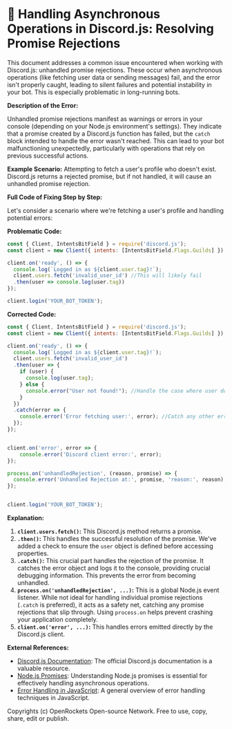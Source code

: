 # 🐞 Handling Asynchronous Operations in Discord.js: Resolving Promise Rejections


This document addresses a common issue encountered when working with Discord.js: unhandled promise rejections. These occur when asynchronous operations (like fetching user data or sending messages) fail, and the error isn't properly caught, leading to silent failures and potential instability in your bot.  This is especially problematic in long-running bots.

**Description of the Error:**

Unhandled promise rejections manifest as warnings or errors in your console (depending on your Node.js environment's settings). They indicate that a promise created by a Discord.js function has failed, but the `catch` block intended to handle the error wasn't reached. This can lead to your bot malfunctioning unexpectedly, particularly with operations that rely on previous successful actions.

**Example Scenario:**  Attempting to fetch a user's profile who doesn't exist.  Discord.js returns a rejected promise, but if not handled, it will cause an unhandled promise rejection.

**Full Code of Fixing Step by Step:**

Let's consider a scenario where we're fetching a user's profile and handling potential errors:


**Problematic Code:**

```javascript
const { Client, IntentsBitField } = require('discord.js');
const client = new Client({ intents: [IntentsBitField.Flags.Guilds] });

client.on('ready', () => {
  console.log(`Logged in as ${client.user.tag}!`);
  client.users.fetch('invalid_user_id') //This will likely fail
  .then(user => console.log(user.tag))
});

client.login('YOUR_BOT_TOKEN');
```

**Corrected Code:**

```javascript
const { Client, IntentsBitField } = require('discord.js');
const client = new Client({ intents: [IntentsBitField.Flags.Guilds] });

client.on('ready', () => {
  console.log(`Logged in as ${client.user.tag}!`);
  client.users.fetch('invalid_user_id')
  .then(user => {
    if (user) {
      console.log(user.tag);
    } else {
      console.error("User not found!"); //Handle the case where user doesn't exist.
    }
  })
  .catch(error => {
    console.error('Error fetching user:', error); //Catch any other errors during fetching
  });
});


client.on('error', error => {
    console.error('Discord client error:', error);
});

process.on('unhandledRejection', (reason, promise) => {
  console.error('Unhandled Rejection at:', promise, 'reason:', reason);
});


client.login('YOUR_BOT_TOKEN');
```


**Explanation:**

1. **`client.users.fetch()`:** This Discord.js method returns a promise.
2. **`.then()`:** This handles the successful resolution of the promise.  We've added a check to ensure the `user` object is defined before accessing properties.
3. **`.catch()`:** This crucial part handles the rejection of the promise.  It catches the error object and logs it to the console, providing crucial debugging information.  This prevents the error from becoming unhandled.
4. **`process.on('unhandledRejection', ...)`:** This is a global Node.js event listener. While not ideal for handling individual promise rejections (`.catch` is preferred), it acts as a safety net, catching any promise rejections that slip through.  Using `process.on` helps prevent crashing your application completely.
5. **`client.on('error', ...)`:**  This handles errors emitted directly by the Discord.js client.

**External References:**

* [Discord.js Documentation](https://discord.js.org/#/docs/main/stable/general/welcome): The official Discord.js documentation is a valuable resource.
* [Node.js Promises](https://nodejs.org/api/promises.html):  Understanding Node.js promises is essential for effectively handling asynchronous operations.
* [Error Handling in JavaScript](https://developer.mozilla.org/en-US/docs/Web/JavaScript/Guide/Control_flow_and_error_handling):  A general overview of error handling techniques in JavaScript.


Copyrights (c) OpenRockets Open-source Network. Free to use, copy, share, edit or publish.

